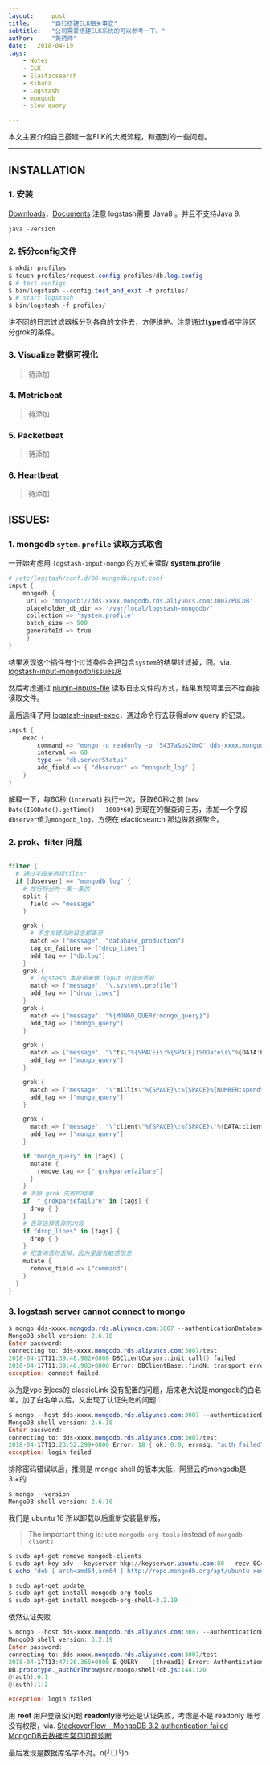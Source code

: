 ```yaml
---
layout:     post
title:      "自行搭建ELK相关事宜"
subtitle:   "公司需要搭建ELK系统的可以参考一下。"
author:     "黄药师"
date:   2018-04-19
tags:
    - Notes
    - ELK
    - Elasticsearch
    - Kibana
    - Logstash
    - mongodb
    - slow query

---
```


本文主要介绍自己搭建一套ELK的大概流程，和遇到的一些问题。

---

## INSTALLATION

### 1. 安装
[Downloads](https://www.elastic.co/downloads)，[Documents](https://www.elastic.co/guide/en/logstash/current/index.html)
注意 logstash需要 Java8 。并且不支持Java 9.
```powershell
java -version
```

### 2. 拆分config文件
```powershell
$ mkdir profiles
$ touch profiles/request.config profiles/db.log.config
$ # test configs
$ bin/logstash --config.test_and_exit -f profiles/
$ # start logstash
$ bin/logstash -f profiles/
```
讲不同的日志过滤器拆分到各自的文件去，方便维护。注意通过**type**或者字段区分grok的条件。

### 3. Visualize 数据可视化
> 待添加
> 

### 4. Metricbeat 
> 待添加
> 

### 5. Packetbeat
> 待添加
> 

### 6. Heartbeat
> 待添加
> 

## ISSUES:

### 1. mongodb `sytem.profile` 读取方式取舍

一开始考虑用 `logstash-input-mongo` 的方式来读取 **system.profile**
```powershell
# /etc/logstash/conf.d/00-mongodbinput.conf
input {
    mongodb {
     uri => 'mongodb://dds-xxxx.mongodb.rds.aliyuncs.com:3007/POCDB'
     placeholder_db_dir => '/var/local/logstash-mongodb/'
     collection => 'system.profile'
     batch_size => 500
     generateId => true
     }
}
```
结果发现这个插件有个过滤条件会把包含`system`的结果过滤掉，囧。via. [logstash-input-mongodb/issues/8](https://github.com/phutchins/logstash-input-mongodb/issues/8)

然后考虑通过 [plugin-inputs-file](https://www.elastic.co/guide/en/logstash/6.2/plugins-inputs-file.html) 读取日志文件的方式，结果发现阿里云不给直接读取文件。

最后选择了用 [logstash-input-exec](https://www.elastic.co/guide/en/logstash/6.2/plugins-inputs-exec.html)，通过命令行去获得slow query 的记录。

```powershell
input {
    exec {
        command => "mongo -u readonly -p '5437a&b$2UmO' dds-xxxx.mongodb.rds.aliyuncs.com:3007/database_production --eval 'db.system.profile.find({ts : {$gt: new Date(ISODate().getTime() - 1000*60), $lt: new Date()}})' | tail -n +3"
        interval => 60
        type => "db.serverStatus"
        add_field => { "dbserver" => "mongodb_log" }
    }
}
```
解释一下，每60秒 (`interval`) 执行一次，获取60秒之前 (`new Date(ISODate().getTime() - 1000*60`) 到现在的慢查询日志，添加一个字段`dbserver`值为`mongodb_log`，方便在 elacticsearch 那边做数据聚合。

### 2. prok、filter 问题
```powershell

filter {
  # 通过字段来选择filter
  if [dbserver] == "mongodb_log" {
    # 按行拆分为一条一条的
    split {
      field => "message"
    }

    grok {
      # 不含关键词的日志都丢弃
      match => ["message", "database_production"]
      tag_on_failure => ["drop_lines"]
      add_tag => ["db.log"]
    }
    grok {
      # logstash 本身用来做 input 的查询丢弃
      match => ["message", "\.system\.profile"]
      add_tag => ["drop_lines"]
    }
    grok {
      match => ["message", "%{MONGO_QUERY:mongo_query}"]
      add_tag => ["mongo_query"]
    }

    grok {
      match => ["message", "\"ts\"%{SPACE}\:%{SPACE}ISODate\(\"%{DATA:happened_at}\"\),"]
      add_tag => ["mongo_query"]
    }

    grok {
      match => ["message", "\"millis\"%{SPACE}\:%{SPACE}%{NUMBER:spendtime:int},"]
      add_tag => ["mongo_query"]
    }

    grok {
      match => ["message", "\"client\"%{SPACE}\:%{SPACE}\"%{DATA:client_ip}\""]
      add_tag => ["mongo_query"]
    }

    if "mongo_query" in [tags] {
      mutate {
        remove_tag => ["_grokparsefailure"]
      }
    }
    # 丢掉 grok 失败的结果
    if  "_grokparsefailure" in [tags] {
      drop { }
    }
    # 丢弃选择丢弃的内容
    if "drop_lines" in [tags] {
      drop { }
    }
    # 把查询语句丢掉，因为里面有敏感信息
    mutate {
      remove_field => ["command"]
    }
  }
}

```

### 3. logstash server cannot connect to mongo

```powershell
$ mongo dds-xxxx.mongodb.rds.aliyuncs.com:3007 --authenticationDatabase admin -u root -p
MongoDB shell version: 2.6.10
Enter password:
connecting to: dds-xxxx.mongodb.rds.aliyuncs.com:3007/test
2018-04-17T11:39:48.902+0800 DBClientCursor::init call() failed
2018-04-17T11:39:48.903+0800 Error: DBClientBase::findN: transport error: dds-xxxx.mongodb.rds.aliyuncs.com:3007 ns: admin.$cmd query: { whatsmyuri: 1 } at src/mongo/shell/mongo.js:148
exception: connect failed
```
以为是vpc 到ecs的 classicLink 没有配置的问题，后来老大说是mongodb的白名单。加了白名单以后，又出现了认证失败的问题：
```powershell
$ mongo --host dds-xxxx.mongodb.rds.aliyuncs.com:3007 --authenticationDatabase admin -u readonly -p
MongoDB shell version: 2.6.10
Enter password:
connecting to: dds-xxxx.mongodb.rds.aliyuncs.com:3007/test
2018-04-17T13:23:52.299+0800 Error: 18 { ok: 0.0, errmsg: "auth failed", code: 18, codeName: "AuthenticationFailed" } at src/mongo/shell/db.js:1287
exception: login failed
```
排除密码错误以后，推测是 mongo shell 的版本太低，阿里云的mongodb是3.+的
```powershell
$ mongo --version
MongoDB shell version: 2.6.10
```
我们是 ubuntu 16 所以卸载以后重新安装最新版，
> The important thing is: use `mongodb-org-tools` instead of `mongodb-clients`
```powershell
$ sudo apt-get remove mongodb-clients
$ sudo apt-key adv --keyserver hkp://keyserver.ubuntu.com:80 --recv 0C49F3730359A14518585931BC711F9BA15703C6
$ echo "deb [ arch=amd64,arm64 ] http://repo.mongodb.org/apt/ubuntu xenial/mongodb-org/3.4 multiverse" | sudo tee /etc/apt/sources.list.d/mongodb-org-3.4.list

$ sudo apt-get update
$ sudo apt-get install mongodb-org-tools
$ sudo apt-get install mongodb-org-shell=3.2.19
```
依然认证失败
```powershell
$ mongo --host dds-xxxx.mongodb.rds.aliyuncs.com:3007 --authenticationDatabase admin -u readonly -p
MongoDB shell version: 3.2.19
Enter password:
connecting to: dds-xxxx.mongodb.rds.aliyuncs.com:3007/test
2018-04-17T13:47:26.365+0800 E QUERY    [thread1] Error: Authentication failed. :
DB.prototype._authOrThrow@src/mongo/shell/db.js:1441:20
@(auth):6:1
@(auth):1:2

exception: login failed
```
用 **root** 用户登录没问题 **readonly**账号还是认证失败，考虑是不是 readonly 账号没有权限，via.
[StackoverFlow - MongoDB 3.2 authentication failed
](https://stackoverflow.com/questions/37372684/mongodb-3-2-authentication-failed)[MongoDB云数据库常见问题诊断](https://yq.aliyun.com/articles/53771)

最后发现是数据库名字不对。o(╯□╰)o
